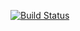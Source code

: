 [![Build Status](https://travis-ci.org/monrealis/nameparser.svg?branch=master)](https://travis-ci.org/monrealis/nameparser)
